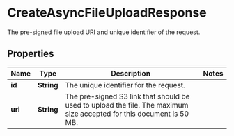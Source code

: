 

# CreateAsyncFileUploadResponse

The pre-signed file upload URI and unique identifier of the request. 

## Properties

| Name | Type | Description | Notes |
|------------ | ------------- | ------------- | -------------|
|**id** | **String** | The unique identifier for the request. |  |
|**uri** | **String** | The pre-signed S3 link that should be used to upload the file. The maximum size accepted for this document is 50 MB.  |  |



